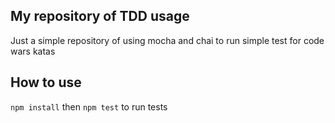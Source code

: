 ## My repository of TDD usage

Just a simple repository of using mocha and chai to run simple test for code wars katas

## How to use

`npm install` then `npm test` to run tests
